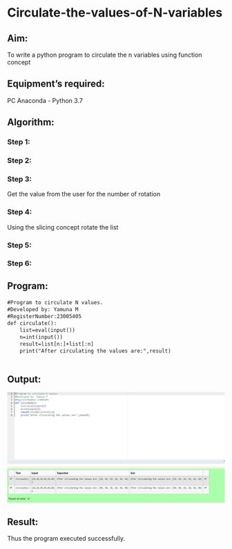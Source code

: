 # Circulate-the-values-of-N-variables
## Aim:
To write a python program to circulate the n variables using function concept
## Equipment’s required:
PC
Anaconda - Python 3.7
## Algorithm: 
### Step 1: 
### Step 2: 
### Step 3: 
Get the value from the user for the number of rotation
### Step 4: 
Using the slicing concept rotate the list

### Step 5: 
### Step 6: 
## Program:
```
#Program to circulate N values.
#Developed by: Yamuna M
#RegisterNumber:23005405
def circulate():
    list=eval(input())
    n=int(input())
    result=list[n:]+list[:n]
    print("After circulating the values are:",result)
    
```
## Output:
![output](./circulating-1.png)

## Result:
Thus the program executed successfully.